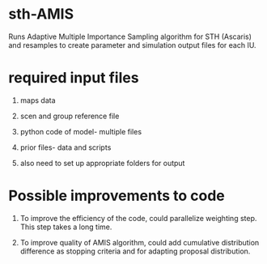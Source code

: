 # sth-AMIS
Runs Adaptive Multiple Importance Sampling algorithm for STH (Ascaris) and resamples to create parameter and simulation output files for each IU.

# required input files
1) maps data

2) scen and group reference file

3) python code of model- multiple files

4) prior files- data and scripts

5) also need to set up appropriate folders for output

# Possible improvements to code
1) To improve the efficiency of the code, could parallelize weighting step.  This step takes a long time.
 
2) To improve quality of AMIS algorithm, could add cumulative distribution difference as stopping criteria and for adapting proposal distribution.
